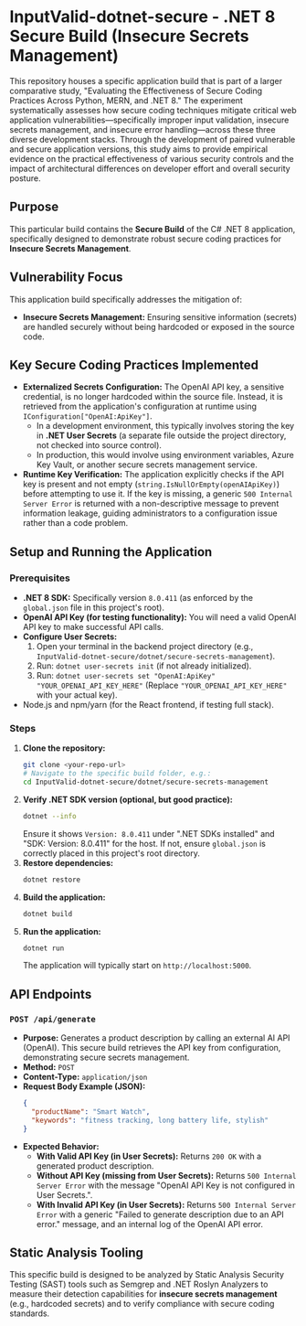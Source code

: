 # InputValid-dotnet-secure - .NET 8 Secure Build (Insecure Secrets Management)

This repository houses a specific application build that is part of a larger comparative study, "Evaluating the Effectiveness of Secure Coding Practices Across Python, MERN, and .NET 8." The experiment systematically assesses how secure coding techniques mitigate critical web application vulnerabilities—specifically improper input validation, insecure secrets management, and insecure error handling—across these three diverse development stacks. Through the development of paired vulnerable and secure application versions, this study aims to provide empirical evidence on the practical effectiveness of various security controls and the impact of architectural differences on developer effort and overall security posture.

## Purpose
This particular build contains the **Secure Build** of the C# .NET 8 application, specifically designed to demonstrate robust secure coding practices for **Insecure Secrets Management**.

## Vulnerability Focus
This application build specifically addresses the mitigation of:
* **Insecure Secrets Management:** Ensuring sensitive information (secrets) are handled securely without being hardcoded or exposed in the source code.

## Key Secure Coding Practices Implemented
* **Externalized Secrets Configuration:** The OpenAI API key, a sensitive credential, is no longer hardcoded within the source file. Instead, it is retrieved from the application's configuration at runtime using `IConfiguration["OpenAI:ApiKey"]`.
    * In a development environment, this typically involves storing the key in **.NET User Secrets** (a separate file outside the project directory, not checked into source control).
    * In production, this would involve using environment variables, Azure Key Vault, or another secure secrets management service.
* **Runtime Key Verification:** The application explicitly checks if the API key is present and not empty (`string.IsNullOrEmpty(openAIApiKey)`) before attempting to use it. If the key is missing, a generic `500 Internal Server Error` is returned with a non-descriptive message to prevent information leakage, guiding administrators to a configuration issue rather than a code problem.

## Setup and Running the Application

### Prerequisites
* **.NET 8 SDK:** Specifically version `8.0.411` (as enforced by the `global.json` file in this project's root).
* **OpenAI API Key (for testing functionality):** You will need a valid OpenAI API key to make successful API calls.
* **Configure User Secrets:**
    1.  Open your terminal in the backend project directory (e.g., `InputValid-dotnet-secure/dotnet/secure-secrets-management`).
    2.  Run: `dotnet user-secrets init` (if not already initialized).
    3.  Run: `dotnet user-secrets set "OpenAI:ApiKey" "YOUR_OPENAI_API_KEY_HERE"` (Replace `"YOUR_OPENAI_API_KEY_HERE"` with your actual key).
* Node.js and npm/yarn (for the React frontend, if testing full stack).

### Steps
1.  **Clone the repository:**
    ```bash
    git clone <your-repo-url>
    # Navigate to the specific build folder, e.g.:
    cd InputValid-dotnet-secure/dotnet/secure-secrets-management
    ```
2.  **Verify .NET SDK version (optional, but good practice):**
    ```bash
    dotnet --info
    ```
    Ensure it shows `Version: 8.0.411` under ".NET SDKs installed" and "SDK: Version: 8.0.411" for the host. If not, ensure `global.json` is correctly placed in this project's root directory.
3.  **Restore dependencies:**
    ```bash
    dotnet restore
    ```
4.  **Build the application:**
    ```bash
    dotnet build
    ```
5.  **Run the application:**
    ```bash
    dotnet run
    ```
    The application will typically start on `http://localhost:5000`.

## API Endpoints

### `POST /api/generate`
* **Purpose:** Generates a product description by calling an external AI API (OpenAI). This secure build retrieves the API key from configuration, demonstrating secure secrets management.
* **Method:** `POST`
* **Content-Type:** `application/json`
* **Request Body Example (JSON):**
    ```json
    {
      "productName": "Smart Watch",
      "keywords": "fitness tracking, long battery life, stylish"
    }
    ```
* **Expected Behavior:**
    * **With Valid API Key (in User Secrets):** Returns `200 OK` with a generated product description.
    * **Without API Key (missing from User Secrets):** Returns `500 Internal Server Error` with the message "OpenAI API Key is not configured in User Secrets.".
    * **With Invalid API Key (in User Secrets):** Returns `500 Internal Server Error` with a generic "Failed to generate description due to an API error." message, and an internal log of the OpenAI API error.

## Static Analysis Tooling
This specific build is designed to be analyzed by Static Analysis Security Testing (SAST) tools such as Semgrep and .NET Roslyn Analyzers to measure their detection capabilities for **insecure secrets management** (e.g., hardcoded secrets) and to verify compliance with secure coding standards.
